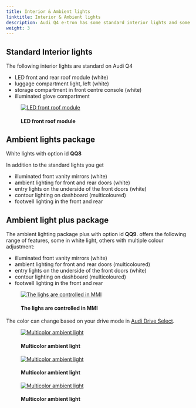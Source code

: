 ```yaml
---
title: Interior & Ambient lights
linktitle: Interior & Ambient lights
description: Audi Q4 e-tron has some standard interior lights and some additional options.
weight: 3
---
```

<!-- markdownlint-disable MD033 -->
## Standard Interior lights

The following interior lights are standard on Audi Q4

- LED front and rear roof module (white)
- luggage compartment light, left (white)
- storage compartment in front centre console (white)
- illuminated glove compartment

<figure>
    <a href="https://media.electrichasgoneaudi.net/multimedia/models/q4-e-tron/interior/lights/standardlights3.jpg">
        <img src="https://media.electrichasgoneaudi.net/multimedia/models/q4-e-tron/interior/lights/standardlights3.jpg"
        class="img-fluid" alt="LED front roof module" title="LED front roof module">
    </a>
    <figcaption><h4>LED front roof module</h4></figcaption>
</figure>

## Ambient lights package

White lights with option id **QQ8**

In addition to the standard lights you get

- illuminated front vanity mirrors (white)
- ambient lighting for front and rear doors (white)
- entry lights on the underside of the front doors (white)
- contour lighting on dashboard (multicoloured)
- footwell lighting in the front and rear
  
## Ambient light plus package

The ambient lighting package plus with option id **QQ9**. offers the following range of features, some in white light, others with multiple colour adjustment:

- illuminated front vanity mirrors (white)
- ambient lighting for front and rear doors (multicoloured)
- entry lights on the underside of the front doors (white)
- contour lighting on dashboard (multicoloured)
- footwell lighting in the front and rear

<figure>
    <a href="https://media.electrichasgoneaudi.net/multimedia/models/q4-e-tron/interior/lights/ambientligtscontrol.jpg">
        <img src="https://media.electrichasgoneaudi.net/multimedia/models/q4-e-tron/interior/lights/ambientligtscontrols.jpg" 
        class="img-fluid" alt="The lighs are controlled in MMI" title="The lighs are controlled in MMI">
    </a>
    <figcaption><h4>The lighs are controlled in MMI</h4></figcaption>
</figure>

The color can change based on your drive mode in [Audi Drive Select](/models/q4-e-tron/technology/audidriveselect/).

<figure>
    <a href="https://media.electrichasgoneaudi.net/multimedia/models/q4-e-tron/interior/lights/ambientlight.jpg">
        <img src="https://media.electrichasgoneaudi.net/multimedia/models/q4-e-tron/interior/lights/ambientlights.jpg" 
        class="img-fluid" alt="Multicolor ambient light" title="Multicolor ambient light">
    </a>
    <figcaption><h4>Multicolor ambient light</h4></figcaption>
</figure>

<figure>
    <a href="https://media.electrichasgoneaudi.net/multimedia/models/q4-e-tron/interior/lights/ambientlight2.jpg">
        <img src="https://media.electrichasgoneaudi.net/multimedia/models/q4-e-tron/interior/lights/ambientlight2s.jpg" 
        class="img-fluid" alt="Multicolor ambient light" title="Multicolor ambient light">
    </a>
    <figcaption><h4>Multicolor ambient light</h4></figcaption>
</figure>

<figure>
    <a href="https://media.electrichasgoneaudi.net/multimedia/models/q4-e-tron/interior/lights/ambientlight3.jpg">
        <img src="https://media.electrichasgoneaudi.net/multimedia/models/q4-e-tron/interior/lights/ambientlight3s.jpg" 
        class="img-fluid" alt="Multicolor ambient light" title="Multicolor ambient light">
    </a>
    <figcaption><h4>Multicolor ambient light</h4></figcaption>
</figure>
